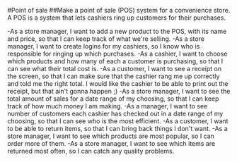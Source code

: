 #Point of sale
##Make a point of sale (POS) system for a convenience store. A POS is a system that lets cashiers ring up customers for their purchases.

-As a store manager, I want to add a new product to the POS, with its name and price, so that I can keep track of what we're selling.
-As a store manager, I want to create logins for my cashiers, so I know who is responsible for ringing up which purchases.
-As a cashier, I want to choose which products and how many of each a customer is purchasing, so that I can see what their total cost is.
-As a customer, I want to see a receipt on the screen, so that I can make sure that the cashier rang me up correctly and told me the right total. I would like the cashier to be able to print out the receipt, but that ain't gonna happen ;)
-As a store manager, I want to see the total amount of sales for a date range of my choosing, so that I can keep track of how much money I am making.
-As a manager, I want to see number of customers each cashier has checked out in a date range of my choosing, so that I can see who is the most efficient.
-As a customer, I want to be able to return items, so that I can bring back things I don't want.
-As a store manager, I want to see which products are most popular, so I can order more of them.
-As a store manager, I want to see which items are returned most often, so I can catch any quality problems.
